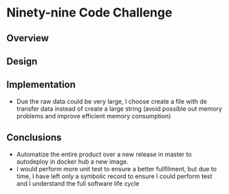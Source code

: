 # Ninety-nine Code Challenge

## Overview

## Design

## Implementation

 * Due the raw data could be very large, I choose create a file with de transfer data instead of create a large string (avoid possible out memory problems and improve efficient memory consumption)

## Conclusions

* Automatize the entire product over a new release in master to autodeploy in docker hub a new image.
* I would perform more unit test to ensure a better fullfilment, but due to time, I have left only a symbolic record to ensure I could perform test and I understand the full software life cycle
